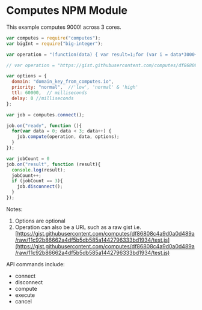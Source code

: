 
# Computes NPM Module

This example computes 9000! across 3 cores.

```javascript
var computes = require("computes");
var bigInt = require("big-integer");

var operation = "(function(data) { var result=1;for (var i = data*3000+1; i <= data*3000+3000; ++i){result = bigInt(result).multiply(i).toString();}return result; })";

// var operation = "https://gist.githubusercontent.com/computes/df86808c4a9d0a0d489a/raw/11c92b86662a4df5b5db585a1442796333bd1934/test.js";

var options = {
  domain: "domain_key_from_computes.io",
  priority: "normal",  //'low', 'normal' & 'high'
  ttl: 60000,  // milliseconds
  delay: 0 //milliseconds
};

var job = computes.connect();

job.on("ready", function (){
  for(var data = 0; data < 3; data++) {
    job.compute(operation, data, options);
  }
});

var jobCount = 0
job.on("result", function (result){
  console.log(result);
  jobCount++;
  if (jobCount == 3){
    job.disconnect();
  }
});
```

Notes:

1. Options are optional
2. Operation can also be a URL such as a raw gist i.e. [https://gist.githubusercontent.com/computes/df86808c4a9d0a0d489a/raw/11c92b86662a4df5b5db585a1442796333bd1934/test.js](https://gist.githubusercontent.com/computes/df86808c4a9d0a0d489a/raw/11c92b86662a4df5b5db585a1442796333bd1934/test.js)

API commands include:

- connect
- disconnect
- compute
- execute
- cancel
